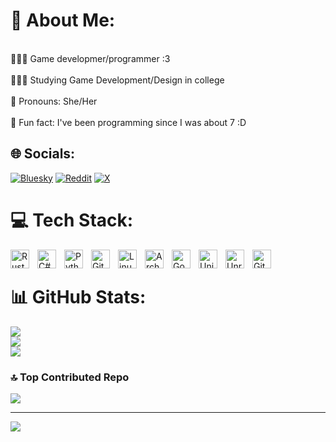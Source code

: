 # 💫 About Me:
<br>👩🏻‍💻  Game developmer/programmer :3<br/><br>👩🏻‍🎓  Studying Game Development/Design in college<br/><br>🎨  Pronouns: She/Her<br/><br>💭  Fun fact: I've been programming since I was about 7 :D<br/>


## 🌐 Socials:
[![Bluesky](https://img.shields.io/badge/bluesky-0285FF?style=for-the-badge&logo=bluesky&logoColor=%23FFFFFF)](https://bsky.app/profile/rainygayming) [![Reddit](https://img.shields.io/badge/Reddit-%23FF4500.svg?logo=Reddit&logoColor=white)](https://reddit.com/user/RainGaymes) [![X](https://img.shields.io/badge/X-black.svg?logo=X&logoColor=white)](https://x.com/RainGayming) 

# 💻 Tech Stack:
<img align="left" alt="Rust" width="30px" style="padding-right:10px;" src="https://cdn.jsdelivr.net/gh/devicons/devicon@latest/icons/rust/rust-original.svg"/>
<img align="left" alt="C#" width="30px" style="padding-right:10px;" src="https://cdn.jsdelivr.net/gh/devicons/devicon@latest/icons/csharp/csharp-original.svg" />
<img align="left" alt="Python" width="30px" style="padding-right:10px;" src="https://cdn.jsdelivr.net/gh/devicons/devicon/icons/python/python-plain.svg" />
<img align="left" alt="Git" width="30px" style="padding-right:10px;" src="https://cdn.jsdelivr.net/gh/devicons/devicon/icons/git/git-original.svg" />
<img align="left" alt="Linux" width="30px" style="padding-right:10px;" src="https://cdn.jsdelivr.net/gh/devicons/devicon/icons/linux/linux-original.svg"/>
<img align="left" alt="Arch" width="30px" style="padding-right:10px;" src=https://cdn.jsdelivr.net/gh/devicons/devicon@latest/icons/archlinux/archlinux-original.svg/>
<img align="left" alt="Godot" width="30px" style="padding-right:10px;" src="https://cdn.jsdelivr.net/gh/devicons/devicon/icons/godot/godot-original.svg" />
<img align="left" alt="Unity" width="30px" style="padding-right:10px;" src="https://cdn.jsdelivr.net/gh/devicons/devicon/icons/godot/unity-original.svg" />
<img align="left" alt="Unreal-Engine" width="30px" style="padding-right:10px;" src="https://cdn.jsdelivr.net/gh/devicons/devicon/icons/unrealengine/unrealengine-original.svg" />
<img align="left" alt="Github" width="30px" style="padding-right:10px;" src="https://cdn.jsdelivr.net/gh/devicons/devicon/icons/github/githuboriginal.svg" />
<br />

# 📊 GitHub Stats:
![](https://github-readme-stats.vercel.app/api?username=rain-gayming&theme=catppuccin_mocha&hide_border=false&include_all_commits=false&count_private=false)<br/>
![](https://github-readme-streak-stats.herokuapp.com/?user=rain-gayming&theme=catppuccin_mocha&hide_border=false)<br/>
![](https://github-readme-stats.vercel.app/api/top-langs/?username=rain-gayming&theme=catppuccin_mocha&hide_border=false&include_all_commits=false&count_private=false&layout=compact)

### 🔝 Top Contributed Repo
![](https://github-contributor-stats.vercel.app/api?username=rain-gayming&limit=5&theme=catppuccin_mocha&combine_all_yearly_contributions=true)

---
[![](https://visitcount.itsvg.in/api?id=rain-gayming&icon=0&color=0)](https://visitcount.itsvg.in)

<!-- Proudly created with GPRM ( https://gprm.itsvg.in ) -->
